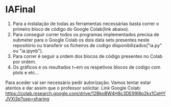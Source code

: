 # IAFinal


1. Para a instalação de todas as ferramentas necessárias basta correr o primeiro bloco de código do Google Colab(link abaixo).
2. Para conseguir correr todos os programas implementados precisa de submeter para o Google Colab os dois data sets presentes neste repositório ou transferir os ficheiros de codigo disponibilizados("ia.py" ou "ia.ipynb").
3. Para correr é seguir a ordem dos blocos de código presentes no Colab por ordem.
4. Os gráficos e os resultados t~em os respetivos blocos de codigo com plots e etc...



Para aceder vai ser necessário pedir autorização. Vamos tentar estar atentos e dar assim que o professor solicitar.
Link Google Colab: https://colab.research.google.com/drive/12BkoBW4H8c3DE99l8p2kx1CpHYJVXi3p?usp=sharing
